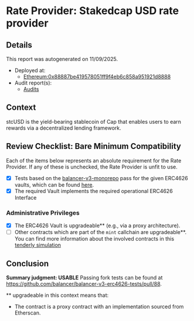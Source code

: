
# Rate Provider: Stakedcap USD rate provider

## Details
This report was autogenerated on 11/09/2025.

- Deployed at:
    - [Ethereum:0x88887be419578051ff9f4eb6c858a951921d8888](https://etherscan.io/address/0x88887be419578051ff9f4eb6c858a951921d8888)
- Audit report(s):
    - [Audits](https://docs.cap.app/resources/audits)

## Context
stcUSD is the yield-bearing stablecoin of Cap that enables users to earn rewards via a decentralized lending framework.

## Review Checklist: Bare Minimum Compatibility
Each of the items below represents an absolute requirement for the Rate Provider. If any of these is unchecked, the Rate Provider is unfit to use.

- [x] Tests based on the [balancer-v3-monorepo](https://github.com/balancer/balancer-v3-monorepo/tree/main/pkg/vault/test/foundry/fork) pass for the given ERC4626 vaults, which can be found [here](https://github.com/balancer/balancer-v3-erc4626-tests/tree/main/test).
- [x] The required Vault implements the required operational ERC4626 Interface

### Administrative Privileges
- [x] The ERC4626 Vault is upgradeable** (e.g., via a proxy architecture).
- [ ] Other contracts which are part of the `mint` callchain are upgradeable**. You can find more information
   about the involved contracts in this [tenderly simulation](https://www.tdly.co/shared/simulation/c0579131-d087-4162-8fce-4f69ee9765a4)

## Conclusion
**Summary judgment: USABLE**
Passing fork tests can be found at https://github.com/balancer/balancer-v3-erc4626-tests/pull/88.

** upgradeable in this context means that:
- The contract is a proxy contract with an implementation sourced from Etherscan.
    
